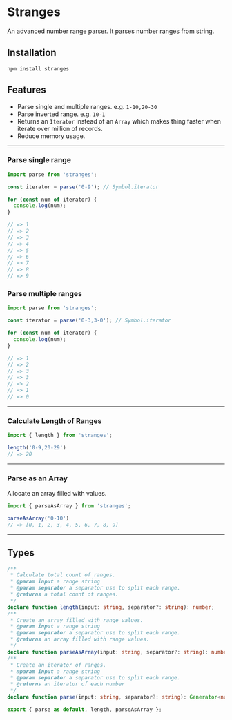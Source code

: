 # Stranges

An advanced number range parser. It parses number ranges from string.


## Installation

```
npm install stranges
```

## Features

- Parse single and multiple ranges. e.g. `1-10,20-30`
- Parse inverted range. e.g. `10-1`
- Returns an `Iterator` instead of an `Array` which makes thing faster when iterate over million of records. 
- Reduce memory usage.

---

### Parse single range

```js
import parse from 'stranges';

const iterator = parse('0-9'); // Symbol.iterator

for (const num of iterator) {
  console.log(num);
}

// => 1
// => 2
// => 3
// => 4
// => 5
// => 6
// => 7
// => 8
// => 9
```

### Parse multiple ranges

```js
import parse from 'stranges';

const iterator = parse('0-3,3-0'); // Symbol.iterator

for (const num of iterator) {
  console.log(num);
}

// => 1
// => 2
// => 3
// => 3
// => 2
// => 1
// => 0
```

---

### Calculate Length of Ranges

```js
import { length } from 'stranges';

length('0-9,20-29')
// => 20
```

---

### Parse as an Array

Allocate an array filled with values.


```js
import { parseAsArray } from 'stranges';

parseAsArray('0-10')
// => [0, 1, 2, 3, 4, 5, 6, 7, 8, 9]
```

---

## Types

```typescript
/**
 * Calculate total count of ranges.
 * @param input a range string
 * @param separator a separator use to split each range.
 * @returns a total count of ranges.
 */
declare function length(input: string, separator?: string): number;
/**
 * Create an array filled with range values.
 * @param input a range string
 * @param separator a separator use to split each range.
 * @returns an array filled with range values.
 */
declare function parseAsArray(input: string, separator?: string): number[];
/**
 * Create an iterator of ranges.
 * @param input a range string
 * @param separator a separator use to split each range.
 * @returns an iterator of each number
 */
declare function parse(input: string, separator?: string): Generator<number>;

export { parse as default, length, parseAsArray };
```

